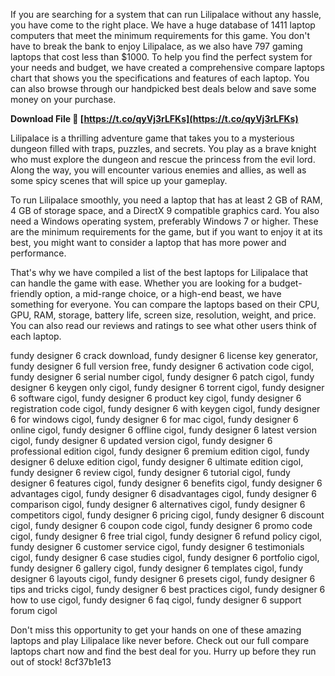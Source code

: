
 
If you are searching for a system that can run Lilipalace without any hassle, you have come to the right place. We have a huge database of 1411 laptop computers that meet the minimum requirements for this game. You don't have to break the bank to enjoy Lilipalace, as we also have 797 gaming laptops that cost less than $1000. To help you find the perfect system for your needs and budget, we have created a comprehensive compare laptops chart that shows you the specifications and features of each laptop. You can also browse through our handpicked best deals below and save some money on your purchase.
 
**Download File 🌟 [https://t.co/qyVj3rLFKs](https://t.co/qyVj3rLFKs)**


  
Lilipalace is a thrilling adventure game that takes you to a mysterious dungeon filled with traps, puzzles, and secrets. You play as a brave knight who must explore the dungeon and rescue the princess from the evil lord. Along the way, you will encounter various enemies and allies, as well as some spicy scenes that will spice up your gameplay.
  
To run Lilipalace smoothly, you need a laptop that has at least 2 GB of RAM, 4 GB of storage space, and a DirectX 9 compatible graphics card. You also need a Windows operating system, preferably Windows 7 or higher. These are the minimum requirements for the game, but if you want to enjoy it at its best, you might want to consider a laptop that has more power and performance.
  
That's why we have compiled a list of the best laptops for Lilipalace that can handle the game with ease. Whether you are looking for a budget-friendly option, a mid-range choice, or a high-end beast, we have something for everyone. You can compare the laptops based on their CPU, GPU, RAM, storage, battery life, screen size, resolution, weight, and price. You can also read our reviews and ratings to see what other users think of each laptop.
 
fundy designer 6 crack download,  fundy designer 6 license key generator,  fundy designer 6 full version free,  fundy designer 6 activation code cigol,  fundy designer 6 serial number cigol,  fundy designer 6 patch cigol,  fundy designer 6 keygen only cigol,  fundy designer 6 torrent cigol,  fundy designer 6 software cigol,  fundy designer 6 product key cigol,  fundy designer 6 registration code cigol,  fundy designer 6 with keygen cigol,  fundy designer 6 for windows cigol,  fundy designer 6 for mac cigol,  fundy designer 6 online cigol,  fundy designer 6 offline cigol,  fundy designer 6 latest version cigol,  fundy designer 6 updated version cigol,  fundy designer 6 professional edition cigol,  fundy designer 6 premium edition cigol,  fundy designer 6 deluxe edition cigol,  fundy designer 6 ultimate edition cigol,  fundy designer 6 review cigol,  fundy designer 6 tutorial cigol,  fundy designer 6 features cigol,  fundy designer 6 benefits cigol,  fundy designer 6 advantages cigol,  fundy designer 6 disadvantages cigol,  fundy designer 6 comparison cigol,  fundy designer 6 alternatives cigol,  fundy designer 6 competitors cigol,  fundy designer 6 pricing cigol,  fundy designer 6 discount cigol,  fundy designer 6 coupon code cigol,  fundy designer 6 promo code cigol,  fundy designer 6 free trial cigol,  fundy designer 6 refund policy cigol,  fundy designer 6 customer service cigol,  fundy designer 6 testimonials cigol,  fundy designer 6 case studies cigol,  fundy designer 6 portfolio cigol,  fundy designer 6 gallery cigol,  fundy designer 6 templates cigol,  fundy designer 6 layouts cigol,  fundy designer 6 presets cigol,  fundy designer 6 tips and tricks cigol,  fundy designer 6 best practices cigol,  fundy designer 6 how to use cigol,  fundy designer 6 faq cigol,  fundy designer 6 support forum cigol
  
Don't miss this opportunity to get your hands on one of these amazing laptops and play Lilipalace like never before. Check out our full compare laptops chart now and find the best deal for you. Hurry up before they run out of stock!
 8cf37b1e13
 

